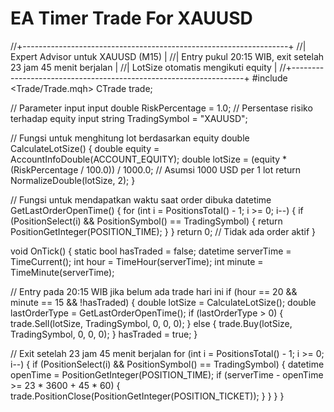 # EA Timer Trade For XAUUSD

//+------------------------------------------------------------------+
//| Expert Advisor untuk XAUUSD (M15)                               |
//| Entry pukul 20:15 WIB, exit setelah 23 jam 45 menit berjalan   |
//| LotSize otomatis mengikuti equity                               |
//+------------------------------------------------------------------+
#include <Trade/Trade.mqh>
CTrade trade;

// Parameter input
input double RiskPercentage = 1.0; // Persentase risiko terhadap equity
input string TradingSymbol = "XAUUSD";

// Fungsi untuk menghitung lot berdasarkan equity
double CalculateLotSize() {
   double equity = AccountInfoDouble(ACCOUNT_EQUITY);
   double lotSize = (equity * (RiskPercentage / 100.0)) / 1000.0; // Asumsi 1000 USD per 1 lot
   return NormalizeDouble(lotSize, 2);
}

// Fungsi untuk mendapatkan waktu saat order dibuka
datetime GetLastOrderOpenTime() {
   for (int i = PositionsTotal() - 1; i >= 0; i--) {
      if (PositionSelect(i) && PositionSymbol() == TradingSymbol) {
         return PositionGetInteger(POSITION_TIME);
      }
   }
   return 0; // Tidak ada order aktif
}

void OnTick() {
   static bool hasTraded = false;
   datetime serverTime = TimeCurrent();
   int hour = TimeHour(serverTime);
   int minute = TimeMinute(serverTime);

   // Entry pada 20:15 WIB jika belum ada trade hari ini
   if (hour == 20 && minute == 15 && !hasTraded) {
      double lotSize = CalculateLotSize();
      double lastOrderType = GetLastOrderOpenTime();
      if (lastOrderType > 0) {
         trade.Sell(lotSize, TradingSymbol, 0, 0, 0);
      } else {
         trade.Buy(lotSize, TradingSymbol, 0, 0, 0);
      }
      hasTraded = true;
   }

   // Exit setelah 23 jam 45 menit berjalan
   for (int i = PositionsTotal() - 1; i >= 0; i--) {
      if (PositionSelect(i) && PositionSymbol() == TradingSymbol) {
         datetime openTime = PositionGetInteger(POSITION_TIME);
         if (serverTime - openTime >= 23 * 3600 + 45 * 60) {
            trade.PositionClose(PositionGetInteger(POSITION_TICKET));
         }
      }
   }
}
